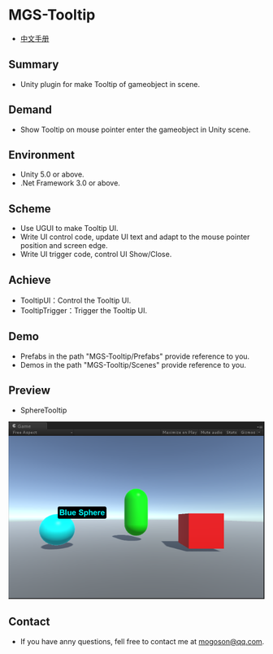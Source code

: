 ﻿# MGS-Tooltip
- [中文手册](./README_ZH.md)

## Summary
- Unity plugin for make Tooltip of gameobject in scene.

## Demand
- Show Tooltip on mouse pointer enter the gameobject in Unity scene.

## Environment
- Unity 5.0 or above.
- .Net Framework 3.0 or above.

## Scheme
- Use UGUI to make Tooltip UI.
- Write UI control code, update UI text and adapt to the mouse pointer position and screen edge.
- Write UI trigger code, control UI Show/Close.

## Achieve
- TooltipUI：Control the Tooltip UI.
- TooltipTrigger：Trigger the Tooltip UI.

## Demo
- Prefabs in the path "MGS-Tooltip/Prefabs" provide reference to you.
- Demos in the path "MGS-Tooltip/Scenes" provide reference to you.

## Preview
- SphereTooltip

![SphereTooltip](./Attachments/SphereTooltip.png)

## Contact
- If you have anny questions, fell free to contact me at mogoson@qq.com.